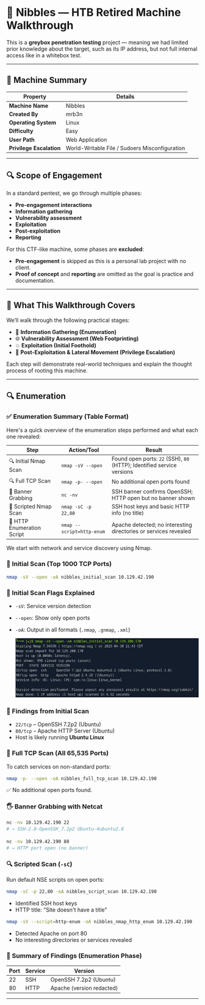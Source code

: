 # 🎯 Nibbles — HTB Retired Machine Walkthrough

This is a **greybox penetration testing** project — meaning we had limited prior knowledge about the target, such as its IP address, but not full internal access like in a whitebox test.

---

## 🧾 Machine Summary

| Property              | Details                                         |
|-----------------------|-------------------------------------------------|
| **Machine Name**      | Nibbles                                         |
| **Created By**        | mrb3n                                           |
| **Operating System**  | Linux                                           |
| **Difficulty**        | Easy                                            |
| **User Path**         | Web Application                                 |
| **Privilege Escalation** | World-Writable File / Sudoers Misconfiguration |

---

## 🔍 Scope of Engagement

In a standard pentest, we go through multiple phases:  
- **Pre-engagement interactions**
- **Information gathering**
- **Vulnerability assessment**
- **Exploitation**
- **Post-exploitation**
- **Reporting**

For this CTF-like machine, some phases are **excluded**:

- **Pre-engagement** is skipped as this is a personal lab project with no client.
- **Proof of concept** and **reporting** are omitted as the goal is practice and documentation.

---

## 📌 What This Walkthrough Covers

We’ll walk through the following practical stages:

- 🔎 **Information Gathering (Enumeration)**  
- 🌐 **Vulnerability Assessment (Web Footprinting)**  
- 💥 **Exploitation (Initial Foothold)**  
- 🔐 **Post-Exploitation & Lateral Movement (Privilege Escalation)**  

Each step will demonstrate real-world techniques and explain the thought process of rooting this machine.

---

## 🔍 Enumeration

### ✅ Enumeration Summary (Table Format)
Here's a quick overview of the enumeration steps performed and what each one revealed:

| Step                                | Action/Tool                          | Result                                                                 |
|-------------------------------------|--------------------------------------|------------------------------------------------------------------------|
| 🔍 Initial Nmap Scan                | `nmap -sV --open`                    | Found open ports: `22` (SSH), `80` (HTTP); Identified service versions |
| 🔍 Full TCP Scan                    | `nmap -p- --open`                    | No additional open ports found                                        |
| 📡 Banner Grabbing                  | `nc -nv`                             | SSH banner confirms OpenSSH; HTTP open but no banner shown            |
| 🧪 Scripted Nmap Scan               | `nmap -sC -p 22,80`                  | SSH host keys and basic HTTP info (no title)                          |
| 🧪 HTTP Enumeration Script          | `nmap --script=http-enum`           | Apache detected; no interesting directories or services revealed      |


We start with network and service discovery using Nmap.

### 🧪 Initial Scan (Top 1000 TCP Ports)
```bash
nmap -sV --open -oA nibbles_initial_scan 10.129.42.190
```
### 🧪 Initial Scan Flags Explained

- `-sV`: Service version detection  
- `--open`: Show only open ports  
- `-oA`: Output in all formats (`.nmap`, `.gnmap`, `.xml`)

  ![Nmap Nibbles Initial Scan](images/Enumeration.nmap.JPG)

### 📌 Findings from Initial Scan

- `22/tcp` – OpenSSH 7.2p2 (Ubuntu)  
- `80/tcp` – Apache HTTP Server (Ubuntu)  
- Host is likely running **Ubuntu Linux**

### 🔁 Full TCP Scan (All 65,535 Ports)
To catch services on non-standard ports:

```bash
nmap -p- --open -oA nibbles_full_tcp_scan 10.129.42.190
```
✅ No additional open ports found.

### 🖐 Banner Grabbing with Netcat

```bash
nc -nv 10.129.42.190 22
# → SSH-2.0-OpenSSH_7.2p2 Ubuntu-4ubuntu2.8

nc -nv 10.129.42.190 80
# → HTTP port open (no banner)
```

### 🔍 Scripted Scan (`-sC`)
Run default NSE scripts on open ports:

```bash
nmap -sC -p 22,80 -oA nibbles_script_scan 10.129.42.190
```
- Identified SSH host keys  
- HTTP title: "Site doesn't have a title"

```bash
nmap -sV --script=http-enum -oA nibbles_nmap_http_enum 10.129.42.190
```
- Detected Apache on port 80  
- No interesting directories or services revealed  

### 🧾 Summary of Findings (Enumeration Phase)

| Port | Service | Version                  |
|------|---------|--------------------------|
| 22   | SSH     | OpenSSH 7.2p2 (Ubuntu)   |
| 80   | HTTP    | Apache (version redacted)|

---
